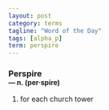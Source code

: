 ```yaml
---
layout: post
category: terms
tagline: "Word of the Day"
tags: [alpha_p]
term: perspire
---
```


<h3>Perspire<br/> <small>&mdash; n. (per<span>&middot;</span>spire)</small></h3>
<p><ol>
<li>for each church tower</li>
</ol></p>
